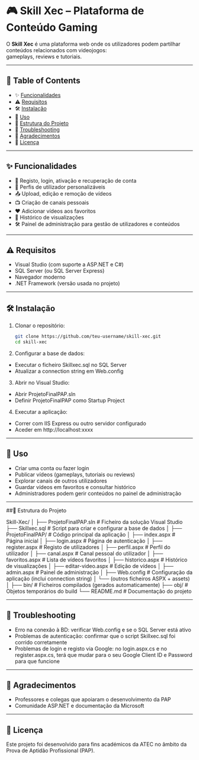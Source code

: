 # 🎮 Skill Xec – Plataforma de Conteúdo Gaming

O **Skill Xec** é uma plataforma web onde os utilizadores podem partilhar conteúdos relacionados com videojogos:  
gameplays, reviews e tutoriais.  

---

## 📑 Table of Contents
- ✨ [Funcionalidades](#-funcionalidades)  
- ⚠️ [Requisitos](#️-requisitos)  
- 🛠️ [Instalação](#-instalação)  
- 🚀 [Uso](#-uso)  
- 📂 [Estrutura do Projeto](#-estrutura-do-projeto)  
- 🔧 [Troubleshooting](#-troubleshooting)  
- 🙏 [Agradecimentos](#-agradecimentos)  
- 📜 [Licença](#-licença)  

---

## ✨ Funcionalidades
- 👤 Registo, login, ativação e recuperação de conta  
- 📝 Perfis de utilizador personalizáveis  
- 📤 Upload, edição e remoção de vídeos  
- 📺 Criação de canais pessoais  
- ❤️ Adicionar vídeos aos favoritos  
- 📜 Histórico de visualizações  
- 🛠️ Painel de administração para gestão de utilizadores e conteúdos  

---

## ⚠️ Requisitos
- Visual Studio (com suporte a ASP.NET e C#)  
- SQL Server (ou SQL Server Express)  
- Navegador moderno  
- .NET Framework (versão usada no projeto)  

---

## 🛠️ Instalação
1. Clonar o repositório:  
   ```bash
   git clone https://github.com/teu-username/skill-xec.git
   cd skill-xec

2. Configurar a base de dados:

- Executar o ficheiro Skillxec.sql no SQL Server
- Atualizar a connection string em Web.config

3. Abrir no Visual Studio:

- Abrir ProjetoFinalPAP.sln
- Definir ProjetoFinalPAP como Startup Project

4. Executar a aplicação:

- Correr com IIS Express ou outro servidor configurado
- Aceder em http://localhost:xxxx
  
---

## 🚀 Uso

- Criar uma conta ou fazer login
- Publicar vídeos (gameplays, tutoriais ou reviews)
- Explorar canais de outros utilizadores
- Guardar vídeos em favoritos e consultar histórico
- Administradores podem gerir conteúdos no painel de administração

---

##📂 Estrutura do Projeto

Skill-Xec/
│
├── ProjetoFinalPAP.sln          # Ficheiro da solução Visual Studio
├── Skillxec.sql                 # Script para criar e configurar a base de dados
│
├── ProjetoFinalPAP/             # Código principal da aplicação
│   ├── index.aspx               # Página inicial
│   ├── login.aspx               # Página de autenticação
│   ├── register.aspx            # Registo de utilizadores
│   ├── perfil.aspx              # Perfil do utilizador
│   ├── canal.aspx               # Canal pessoal do utilizador
│   ├── favoritos.aspx           # Lista de vídeos favoritos
│   ├── historico.aspx           # Histórico de visualizações
│   ├── editar-video.aspx        # Edição de vídeos
│   ├── admin.aspx               # Painel de administração
│   ├── Web.config               # Configuração da aplicação (inclui connection string)
│   └── (outros ficheiros ASPX + assets)
│
├── bin/                         # Ficheiros compilados (gerados automaticamente)
├── obj/                         # Objetos temporários do build
└── README.md                    # Documentação do projeto

---

## 🔧 Troubleshooting
- Erro na conexão à BD: verificar Web.config e se o SQL Server está ativo
- Problemas de autenticação: confirmar que o script Skillxec.sql foi corrido corretamente
- Problemas de login e registo via Google: no login.aspx.cs e no register.aspx.cs, terá que mudar para o seu Google Client ID e Password para que funcione

---

## 🙏 Agradecimentos
- Professores e colegas que apoiaram o desenvolvimento da PAP
- Comunidade ASP.NET e documentação da Microsoft

---

## 📜 Licença
Este projeto foi desenvolvido para fins académicos da ATEC no âmbito da Prova de Aptidão Profissional (PAP).
